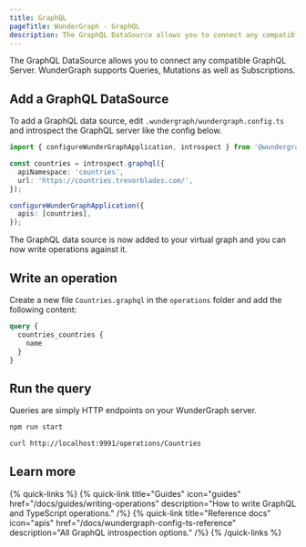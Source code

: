 ```yaml
---
title: GraphQL
pageTitle: WunderGraph - GraphQL
description: The GraphQL DataSource allows you to connect any compatible GraphQL Server.
---
```


The GraphQL DataSource allows you to connect any compatible GraphQL Server.
WunderGraph supports Queries, Mutations as well as Subscriptions.

## Add a GraphQL DataSource

To add a GraphQL data source, edit `.wundergraph/wundergraph.config.ts` and introspect the GraphQL server like the config below.

```typescript
import { configureWunderGraphApplication, introspect } from '@wundergraph/sdk';

const countries = introspect.graphql({
  apiNamespace: 'countries',
  url: 'https://countries.trevorblades.com/',
});

configureWunderGraphApplication({
  apis: [countries],
});
```

The GraphQL data source is now added to your virtual graph and you can now write operations against it.

## Write an operation

Create a new file `Countries.graphql` in the `operations` folder and add the following content:

```graphql
query {
  countries_countries {
    name
  }
}
```

## Run the query

Queries are simply HTTP endpoints on your WunderGraph server.

```bash
npm run start

curl http://localhost:9991/operations/Countries
```

## Learn more

{% quick-links %}
{% quick-link title="Guides" icon="guides" href="/docs/guides/writing-operations" description="How to write GraphQL and TypeScript operations." /%}
{% quick-link title="Reference docs" icon="apis" href="/docs/wundergraph-config-ts-reference" description="All GraphQL introspection options." /%}
{% /quick-links %}
